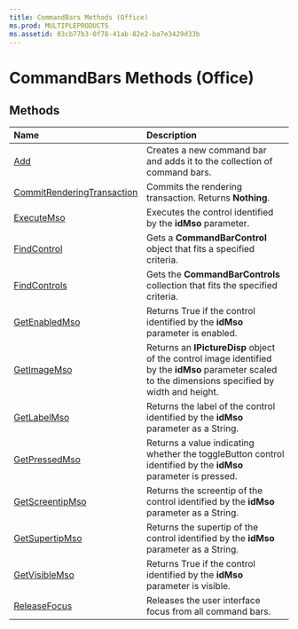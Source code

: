 ```yaml
---
title: CommandBars Methods (Office)
ms.prod: MULTIPLEPRODUCTS
ms.assetid: 03cb77b3-0f78-41ab-82e2-ba7e3429d33b
---
```



# CommandBars Methods (Office)

## Methods



|**Name**|**Description**|
|:-----|:-----|
|[Add](commandbars-add-method-office.md)|Creates a new command bar and adds it to the collection of command bars.|
|[CommitRenderingTransaction](commandbars-commitrenderingtransaction-method-office.md)|Commits the rendering transaction. Returns  **Nothing**.|
|[ExecuteMso](commandbars-executemso-method-office.md)|Executes the control identified by the  **idMso** parameter.|
|[FindControl](commandbars-findcontrol-method-office.md)|Gets a  **CommandBarControl** object that fits a specified criteria.|
|[FindControls](commandbars-findcontrols-method-office.md)|Gets the  **CommandBarControls** collection that fits the specified criteria.|
|[GetEnabledMso](commandbars-getenabledmso-method-office.md)|Returns True if the control identified by the  **idMso** parameter is enabled.|
|[GetImageMso](commandbars-getimagemso-method-office.md)|Returns an  **IPictureDisp** object of the control image identified by the **idMso** parameter scaled to the dimensions specified by width and height.|
|[GetLabelMso](commandbars-getlabelmso-method-office.md)|Returns the label of the control identified by the  **idMso** parameter as a String.|
|[GetPressedMso](commandbars-getpressedmso-method-office.md)|Returns a value indicating whether the toggleButton control identified by the  **idMso** parameter is pressed.|
|[GetScreentipMso](commandbars-getscreentipmso-method-office.md)|Returns the screentip of the control identified by the  **idMso** parameter as a String.|
|[GetSupertipMso](commandbars-getsupertipmso-method-office.md)|Returns the supertip of the control identified by the  **idMso** parameter as a String.|
|[GetVisibleMso](commandbars-getvisiblemso-method-office.md)|Returns True if the control identified by the  **idMso** parameter is visible.|
|[ReleaseFocus](commandbars-releasefocus-method-office.md)|Releases the user interface focus from all command bars.|

